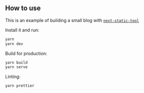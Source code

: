 ## How to use

This is an example of building a small blog with [`next-static-tool`](https://github.com/hobochild/next-static-tools)

Install it and run:
```bash
yarn 
yarn dev
```

Build for production:
```bash
yarn build
yarn serve
```

Linting: 
``` bash
yarn prettier
```
